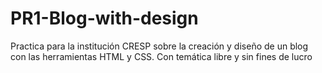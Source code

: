 # PR1-Blog-with-design
Practica para la institución CRESP sobre la creación y diseño de un blog con las herramientas HTML y CSS. Con temática libre y sin fines de lucro
